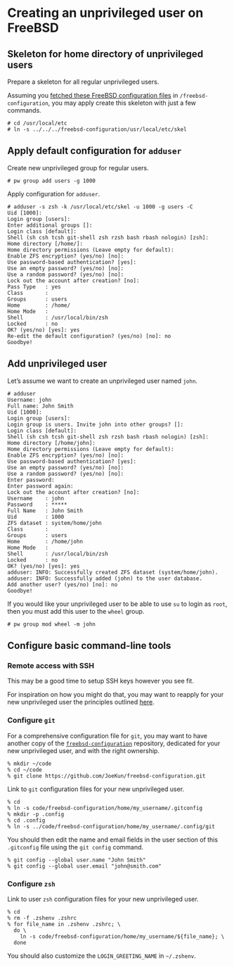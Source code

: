 # Creating an unprivileged user on FreeBSD

## Skeleton for home directory of unprivileged users

Prepare a skeleton for all regular unprivileged users.

Assuming you [fetched these FreeBSD configuration files](freebsd-command-line-tools.md#fetch-configuration-files) in `/freebsd-configuration`, you may apply create this skeleton with just a few commands.

```console
# cd /usr/local/etc
# ln -s ../../../freebsd-configuration/usr/local/etc/skel
```


## Apply default configuration for `adduser`

Create new unprivileged group for regular users.

```console
# pw group add users -g 1000
```

Apply configuration for `adduser`.

```console
# adduser -s zsh -k /usr/local/etc/skel -u 1000 -g users -C
Uid [1000]: 
Login group [users]: 
Enter additional groups []: 
Login class [default]: 
Shell (sh csh tcsh git-shell zsh rzsh bash rbash nologin) [zsh]: 
Home directory [/home/]: 
Home directory permissions (Leave empty for default): 
Enable ZFS encryption? (yes/no) [no]: 
Use password-based authentication? [yes]: 
Use an empty password? (yes/no) [no]: 
Use a random password? (yes/no) [no]: 
Lock out the account after creation? [no]: 
Pass Type   : yes
Class       : 
Groups      : users 
Home        : /home/
Home Mode   : 
Shell       : /usr/local/bin/zsh
Locked      : no
OK? (yes/no) [yes]: yes
Re-edit the default configuration? (yes/no) [no]: no
Goodbye!
```


## Add unprivileged user

Let’s assume we want to create an unprivileged user named `john`.

```console
# adduser
Username: john
Full name: John Smith
Uid [1000]: 
Login group [users]: 
Login group is users. Invite john into other groups? []: 
Login class [default]: 
Shell (sh csh tcsh git-shell zsh rzsh bash rbash nologin) [zsh]: 
Home directory [/home/john]: 
Home directory permissions (Leave empty for default): 
Enable ZFS encryption? (yes/no) [no]: 
Use password-based authentication? [yes]: 
Use an empty password? (yes/no) [no]: 
Use a random password? (yes/no) [no]: 
Enter password: 
Enter password again: 
Lock out the account after creation? [no]: 
Username    : john
Password    : *****
Full Name   : John Smith
Uid         : 1000
ZFS dataset : system/home/john
Class       : 
Groups      : users 
Home        : /home/john
Home Mode   : 
Shell       : /usr/local/bin/zsh
Locked      : no
OK? (yes/no) [yes]: yes
adduser: INFO: Successfully created ZFS dataset (system/home/john).
adduser: INFO: Successfully added (john) to the user database.
Add another user? (yes/no) [no]: no
Goodbye!
```

If you would like your unprivileged user to be able to use `su` to login as `root`, then you must add this user to the `wheel` group.

```console
# pw group mod wheel -m john
```


## Configure basic command-line tools

### Remote access with SSH

This may be a good time to setup SSH keys however you see fit.

For inspiration on how you might do that, you may want to reapply for your new unprivileged user the principles outlined [here](freebsd-remote-access-ssh.md#register-public-ssh-key-as-authorized-for-root-on-the-freebsd-server).

### Configure `git`

For a comprehensive configuration file for `git`, you may want to have another copy of the [`freebsd-configuration`](https://github.com/JoeKun/freebsd-configuration) repository, dedicated for your new unprivileged user, and with the right ownership.

```console
% mkdir ~/code
% cd ~/code
% git clone https://github.com/JoeKun/freebsd-configuration.git
```

Link to `git` configuration files for your new unprivileged user.

```console
% cd
% ln -s code/freebsd-configuration/home/my_username/.gitconfig
% mkdir -p .config
% cd .config
% ln -s ../code/freebsd-configuration/home/my_username/.config/git
```

You should then edit the name and email fields in the user section of this `.gitconfig` file using the `git config` command.

```console
% git config --global user.name "John Smith"
% git config --global user.email "john@smith.com"
```

### Configure `zsh`

Link to user `zsh` configuration files for your new unprivileged user.

```console
% cd
% rm -f .zshenv .zshrc
% for file_name in .zshenv .zshrc; \
  do \
    ln -s code/freebsd-configuration/home/my_username/${file_name}; \
  done
```

You should also customize the `LOGIN_GREETING_NAME` in `~/.zshenv`.
